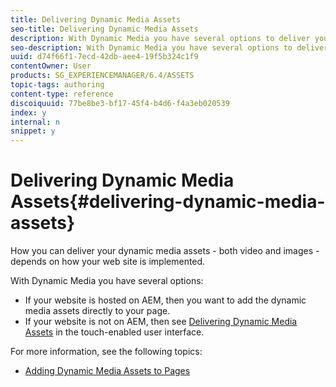 ```yaml
---
title: Delivering Dynamic Media Assets
seo-title: Delivering Dynamic Media Assets
description: With Dynamic Media you have several options to deliver your dynamic media assets - both video and images -  to your website.
seo-description: With Dynamic Media you have several options to deliver your dynamic media assets - both video and images -  to your website.
uuid: d74f66f1-7ecd-42db-aee4-19f5b324c1f9
contentOwner: User
products: SG_EXPERIENCEMANAGER/6.4/ASSETS
topic-tags: authoring
content-type: reference
discoiquuid: 77be8be3-bf17-45f4-b4d6-f4a3eb020539
index: y
internal: n
snippet: y
---
```


# Delivering Dynamic Media Assets{#delivering-dynamic-media-assets}

How you can deliver your dynamic media assets - both video and images - depends on how your web site is implemented.

With Dynamic Media you have several options:

* If your website is hosted on AEM, then you want to add the dynamic media assets directly to your page. 
* If your website is not on AEM, then see [Delivering Dynamic Media Assets](../../../assets/using/delivering-dynamic-media-assets.md) in the touch-enabled user interface.

For more information, see the following topics:

* [Adding Dynamic Media Assets to Pages](../../../sites/classic-ui-authoring/using/dynamic-media-assets-adding-to-page.md)

